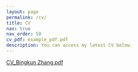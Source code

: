 ```yaml
---
layout: page
permalink: /cv/
title: CV
nav: true
nav_order: 50
cv_pdf: example_pdf.pdf
description: You can access my latest CV below.
---
```




<div>
  <a href="CV_Bingkun Zhang.pdf">CV_Bingkun Zhang.pdf</a>
</div>
